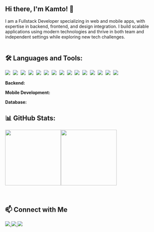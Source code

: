 ## Hi there, I'm Kamto! 👋
I am a Fullstack Developer specializing in web and mobile apps, with expertise in backend, frontend, and design integration. I build scalable applications using modern technologies and thrive in both team and independent settings while exploring new tech challenges.
<br>
<br>

<h2>🛠 Languages and Tools:</h2>
<img src="https://img.shields.io/badge/HTML-E34F26?style=for-the-badge&logo=html5&logoColor=white" style="display:inline-block; margin-right:5px;">
<img src="https://img.shields.io/badge/CSS-1572B6?style=for-the-badge&logo=css3&logoColor=white" style="display:inline-block; margin-right:5px;">
<img src="https://img.shields.io/badge/JavaScript-F7DF1E?style=for-the-badge&logo=javascript&logoColor=black" style="display:inline-block; margin-right:5px;">
<img src="https://img.shields.io/badge/Bootstrap-563D7C?style=for-the-badge&logo=bootstrap&logoColor=white" style="display:inline-block; margin-right:5px;">
<img src="https://img.shields.io/badge/TailwindCSS-38B2AC?style=for-the-badge&logo=tailwind-css&logoColor=white" style="display:inline-block; margin-right:5px;">
<img src="https://img.shields.io/badge/Vue.js-35495E?style=for-the-badge&logo=vue.js&logoColor=4FC08D" style="display:inline-block; margin-right:5px;">
<img src="https://img.shields.io/badge/React-61DAFB?style=for-the-badge&logo=react&logoColor=black" style="display:inline-block; margin-right:5px;">
<img src="https://img.shields.io/badge/PHP-777BB4?style=for-the-badge&logo=php&logoColor=white" style="display:inline-block; margin-right:5px;">
<img src="https://img.shields.io/badge/Laravel-FF2D20?style=for-the-badge&logo=laravel&logoColor=white" style="display:inline-block; margin-right:5px;">
<img src="https://img.shields.io/badge/Node.js-339933?style=for-the-badge&logo=node.js&logoColor=white" style="display:inline-block; margin-right:5px;">
<img src="https://img.shields.io/badge/Express.js-000000?style=for-the-badge&logo=express&logoColor=white" style="display:inline-block; margin-right:5px;">
<img src="https://img.shields.io/badge/Dart-0175C2?style=for-the-badge&logo=dart&logoColor=white" style="display:inline-block; margin-right:5px;">
<img src="https://img.shields.io/badge/Flutter-02569B?style=for-the-badge&logo=flutter&logoColor=white" style="display:inline-block; margin-right:5px;">
<img src="https://img.shields.io/badge/MySQL-4479A1?style=for-the-badge&logo=mysql&logoColor=white" style="display:inline-block; margin-right:5px;">
<img src="https://img.shields.io/badge/MongoDB-47A248?style=for-the-badge&logo=mongodb&logoColor=white" style="display:inline-block; margin-right:5px;">

<b>Backend:</b><br>


<b>Mobile Development:</b><br>


<b>Database:</b><br>


## 📊 GitHub Stats:
<div style="display: flex; align-items: center;">
    <img src="https://github-profile-summary-cards.vercel.app/api/cards/stats?username=kamto-s&theme=radical" height="180">
   <img src="https://github-readme-stats.vercel.app/api/top-langs/?username=kamto-s&layout=compact&theme=shadow_green" height="180">
</div>
<br>
<br>

## 📫 Connect with Me
<p>
  <a href="mailto:kamto.076s@gmail.com">
    <img src="https://img.shields.io/badge/Email-D14836?style=for-the-badge&logo=gmail&logoColor=white">
  </a>
    
  <a href="https://www.linkedin.com/in/kamto-s/" target="_blank">
    <img src="https://img.shields.io/badge/LinkedIn-0077B5?style=for-the-badge&logo=linkedin&logoColor=white">
  </a>
  
  <a href="https://kamto.vercel.app/" target="_blank">
    <img src="https://img.shields.io/badge/Website-000000?style=for-the-badge&logo=About.me&logoColor=white">
  </a>
</p>

